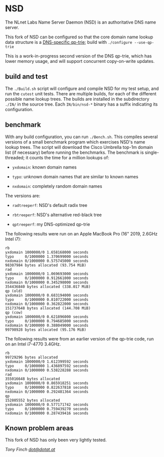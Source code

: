 # NSD

The NLnet Labs Name Server Daemon (NSD) is an authoritative DNS name server.

This fork of NSD can be configured so that the core domain name lookup
data structure is a [DNS-specific qp-trie](https://dotat.at/prog/qp/);
build with `./configure --use-qp-trie`

This is a work-in-progress second version of the DNS qp-trie, which
has lower memory usage, and will support concurrent copy-on-write
updates.


build and test
--------------

The `./Build.sh` script will configure and compile NSD for my test
setup, and run the `cutest` unit tests. There are multiple builds, for
each of the different possible name lookup trees. The builds are
installed in the subdirectory `./IN/` in the source tree. Each
`IN/bin/nsd-*` binary has a suffix indicating its configuration.


benchmark
---------

With any build configuration, you can run `./Bench.sh`. This compiles
several versions of a small benchmark program which exercises NSD's
name lookup trees. The script will download the Cisco Umbrella top-1m
domain list (if necessary) before running the benchmarks. The
benchmark is single-threaded; it counts the time for a million lookups
of:

  * `yxdomain`: known domain names

  * `typo`: unknown domain names that are similar to known names

  * `nxdomain`: completely random domain names

The versions are:

  * `radtreeperf`: NSD's default radix tree

  * `rbtreeperf`: NSD's alternative red-black tree

  * `qptreeperf`: my DNS-optimized qp-trie


The following results were run on an Apple MacBook Pro
(16" 2019, 2.6GHz Intel i7):

    rb
    yxdomain 1000000/0 1.658168000 seconds
    typo     0/1000000 1.370699000 seconds
    nxdomain 0/1000000 0.575745000 seconds
    98307984 bytes allocated (93.754 MiB)
    rad
    yxdomain 1000000/0 1.069693000 seconds
    typo     0/1000000 0.912661000 seconds
    nxdomain 0/1000000 0.345298000 seconds
    354436840 bytes allocated (338.017 MiB)
    qp (old)
    yxdomain 1000000/0 0.683194000 seconds
    typo     0/1000000 0.810722000 seconds
    nxdomain 0/1000000 0.362822000 seconds
    151737648 bytes allocated (144.708 MiB)
	qp (cow)
	yxdomain 1000000/0 0.621896000 seconds
	typo     0/1000000 0.794685000 seconds
	nxdomain 0/1000000 0.388049000 seconds
    99798928 bytes allocated (95.176 MiB)

The following results were from an earlier version of the qp-trie
code, run on an Intel i7-4770 3.4GHz.

    rb
    99729296 bytes allocated
    yxdomain 1000000/0 1.612399592 seconds
    typo     0/1000000 1.436897592 seconds
    nxdomain 0/1000000 0.538228288 seconds
    rad
    355016648 bytes allocated
    yxdomain 1000000/0 0.865918251 seconds
    typo     0/1000000 0.822637818 seconds
    nxdomain 0/1000000 0.292481364 seconds
    qp
    152805552 bytes allocated
    yxdomain 1000000/0 0.577171742 seconds
    typo     0/1000000 0.759439270 seconds
    nxdomain 0/1000000 0.287439416 seconds


## Known problem areas

This fork of NSD has only been very lightly tested.

_Tony Finch <dot@dotat.at>_
